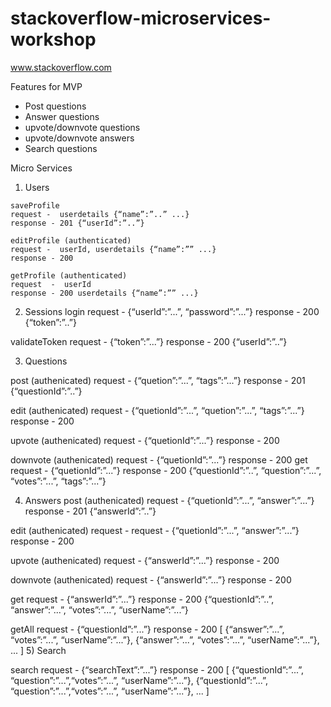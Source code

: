 # stackoverflow-microservices-workshop




www.stackoverflow.com  


Features for MVP 

* Post questions 
* Answer questions
* upvote/downvote questions
* upvote/downvote answers
* Search questions


Micro Services

1) Users
```
saveProfile 
request -  userdetails {“name”:”..” ...}
response - 201 {“userId”:”..”}

editProfile (authenticated)
request -  userId, userdetails {“name”:”” ...}
response - 200 

getProfile (authenticated)
request  -  userId
response - 200 userdetails {“name”:”” ...}

```

2) Sessions
login
request  -  {“userId”:”...”, “password”:”...”}
response - 200 {“token”:”..”}

validateToken
request -  {“token”:”...”}
response - 200 {“userId”:”..”}

3) Questions

post (authenicated)
request  -  {“quetion”:”...”, “tags”:”...”}
response - 201 {“questionId”:”..”}

edit (authenicated)
request  -  {“quetionId”:”...”, “quetion”:”...”, “tags”:”...”}
response - 200 

upvote (authenicated)
request  -  {“quetionId”:”...”}
response - 200 

downvote (authenicated)
request  -  {“quetionId”:”...”}
response - 200 
get
request  -  {“quetionId”:”...”}
response - 200 {“questionId”:”..”, “question”:”...”, “votes”:”...”, “tags”:”...”}

4) Answers
post (authenicated)
request  -  {“quetionId”:”...”, “answer”:”...”}
response - 201 {“answerId”:”..”}

edit (authenicated)
request  -  request  -  {“quetionId”:”...”, “answer”:”...”}
response - 200 

upvote (authenicated)
request  -  {“answerId”:”...”}
response - 200 

downvote (authenicated)
request  -  {“answerId”:”...”}
response - 200 

get 
request  -  {“answerId”:”...”}
response - 200 {“questionId”:”..”, “answer”:”...”, “votes”:”...”, “userName”:”...”}

getAll
request  -  {“questionId”:”...”}
response - 200         [
 	{“answer”:”...”, “votes”:”...”, “userName”:”...”},
            {“answer”:”...”, “votes”:”...”, “userName”:”...”},
             ...
           ]
5) Search

search
request  -  {“searchText”:”...”}
response - 200 [
 {“questionId”:”...”, “question”:”...”,“votes”:”...”, “userName”:”...”},
 {“questionId”:”...”, “question”:”...”,“votes”:”...”, “userName”:”...”},
      ...
  ]

